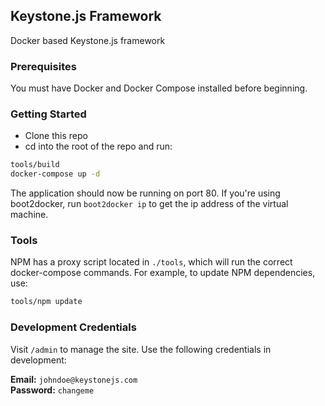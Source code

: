 ## Keystone.js Framework

Docker based Keystone.js framework

### Prerequisites

You must have Docker and Docker Compose installed before beginning.

### Getting Started

* Clone this repo
* cd into the root of the repo and run:

```bash
tools/build
docker-compose up -d
```

The application should now be running on port 80. If you're using boot2docker, run `boot2docker ip` to get the ip address of the virtual machine.

### Tools

NPM has a proxy script located in `./tools`, which will run the correct docker-compose commands. For example, to update NPM dependencies, use:

```bash
tools/npm update
```

### Development Credentials

Visit `/admin` to manage the site. Use the following credentials in development:

**Email:** `johndoe@keystonejs.com`  
**Password:** `changeme`
